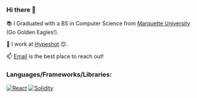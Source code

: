 ### Hi there 👋

📚 I Graduated with a BS in Computer Science from [Marquette University](https://www.marquette.edu/) (Go Golden Eagles!).

💼 I work at [Hypeshot](https://www.hypeshot.io) 😊.

📫 [Email](mailto:kevinoconnell42@gmail.com) is the best place to reach out!

### Languages/Frameworks/Libraries:
<p align="left">
	<a href="https://reactjs.org/"><img src="https://img.shields.io/badge/React-20232A?style=for-the-badge&logo=react&logoColor=61DAFB" alt="React" /></a>
	<a href="https://docs.soliditylang.org/en/v0.8.15/#"><img src="https://img.shields.io/badge/Solidity-e6e6e6?style=for-the-badge&logo=solidity&logoColor=black" alt="Solidity" /></a>
</p>
